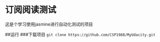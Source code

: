 # 订阅阅读测试
这是个学习使用jasmine进行自动化测试的项目 

##运行
###下载项目
`git clone https://github.com/CSP1988/MyUdacity.git`
